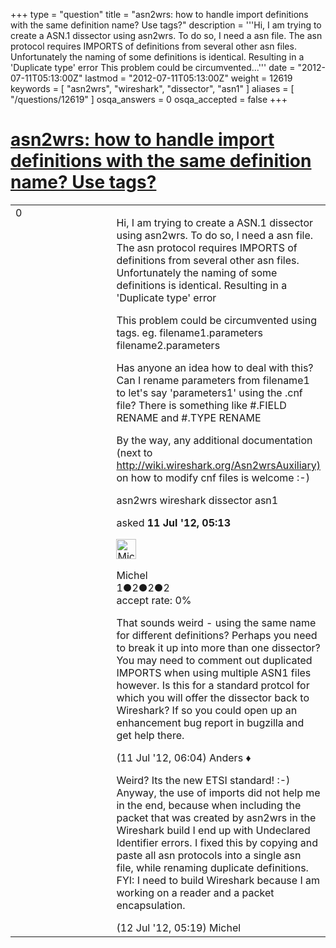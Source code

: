 +++
type = "question"
title = "asn2wrs: how to handle import definitions with the same definition name? Use tags?"
description = '''Hi, I am trying to create a ASN.1 dissector using asn2wrs. To do so, I need a asn file.  The asn protocol requires IMPORTS of definitions from several other asn files.  Unfortunately the naming of some definitions is identical. Resulting in a &#x27;Duplicate type&#x27; error This problem could be circumvented...'''
date = "2012-07-11T05:13:00Z"
lastmod = "2012-07-11T05:13:00Z"
weight = 12619
keywords = [ "asn2wrs", "wireshark", "dissector", "asn1" ]
aliases = [ "/questions/12619" ]
osqa_answers = 0
osqa_accepted = false
+++

<div class="headNormal">

# [asn2wrs: how to handle import definitions with the same definition name? Use tags?](/questions/12619/asn2wrs-how-to-handle-import-definitions-with-the-same-definition-name-use-tags)

</div>

<div id="main-body">

<div id="askform">

<table id="question-table" style="width:100%;"><colgroup><col style="width: 50%" /><col style="width: 50%" /></colgroup><tbody><tr class="odd"><td style="width: 30px; vertical-align: top"><div class="vote-buttons"><div id="post-12619-score" class="post-score" title="current number of votes">0</div><div id="favorite-count" class="favorite-count"></div></div></td><td><div id="item-right"><div class="question-body"><p>Hi, I am trying to create a ASN.1 dissector using asn2wrs. To do so, I need a asn file. The asn protocol requires IMPORTS of definitions from several other asn files. Unfortunately the naming of some definitions is identical. Resulting in a 'Duplicate type' error</p><p>This problem could be circumvented using tags. eg. filename1.parameters filename2.parameters</p><p>Has anyone an idea how to deal with this? Can I rename parameters from filename1 to let's say 'parameters1' using the .cnf file? There is something like #.FIELD RENAME and #.TYPE RENAME</p><p>By the way, any additional documentation (next to <a href="http://wiki.wireshark.org/Asn2wrsAuxiliary)">http://wiki.wireshark.org/Asn2wrsAuxiliary)</a> on how to modify cnf files is welcome :-)</p></div><div id="question-tags" class="tags-container tags">asn2wrs wireshark dissector asn1</div><div id="question-controls" class="post-controls"></div><div class="post-update-info-container"><div class="post-update-info post-update-info-user"><p>asked <strong>11 Jul '12, 05:13</strong></p><img src="https://secure.gravatar.com/avatar/f7b86af5c2a0a5df465eb1203761ce1c?s=32&amp;d=identicon&amp;r=g" class="gravatar" width="32" height="32" alt="Michel&#39;s gravatar image" /><p>Michel<br />
<span class="score" title="1 reputation points">1</span><span title="2 badges"><span class="badge1">●</span><span class="badgecount">2</span></span><span title="2 badges"><span class="silver">●</span><span class="badgecount">2</span></span><span title="2 badges"><span class="bronze">●</span><span class="badgecount">2</span></span><br />
<span class="accept_rate" title="Rate of the user&#39;s accepted answers">accept rate:</span> <span title="Michel has no accepted answers">0%</span></p></div></div><div id="comments-container-12619" class="comments-container"><span id="12627"></span><div id="comment-12627" class="comment"><div id="post-12627-score" class="comment-score"></div><div class="comment-text"><p>That sounds weird - using the same name for different definitions? Perhaps you need to break it up into more than one dissector? You may need to comment out duplicated IMPORTS when using multiple ASN1 files however. Is this for a standard protcol for which you will offer the dissector back to Wireshark? If so you could open up an enhancement bug report in bugzilla and get help there.</p></div><div id="comment-12627-info" class="comment-info"><span class="comment-age">(11 Jul '12, 06:04)</span> Anders ♦</div></div><span id="12656"></span><div id="comment-12656" class="comment"><div id="post-12656-score" class="comment-score"></div><div class="comment-text"><p>Weird? Its the new ETSI standard! :-) Anyway, the use of imports did not help me in the end, because when including the packet that was created by asn2wrs in the Wireshark build I end up with Undeclared Identifier errors. I fixed this by copying and paste all asn protocols into a single asn file, while renaming duplicate definitions. FYI: I need to build Wireshark because I am working on a reader and a packet encapsulation.</p></div><div id="comment-12656-info" class="comment-info"><span class="comment-age">(12 Jul '12, 05:19)</span> Michel</div></div></div><div id="comment-tools-12619" class="comment-tools"></div><div class="clear"></div><div id="comment-12619-form-container" class="comment-form-container"></div><div class="clear"></div></div></td></tr></tbody></table>

</div>

</div>

